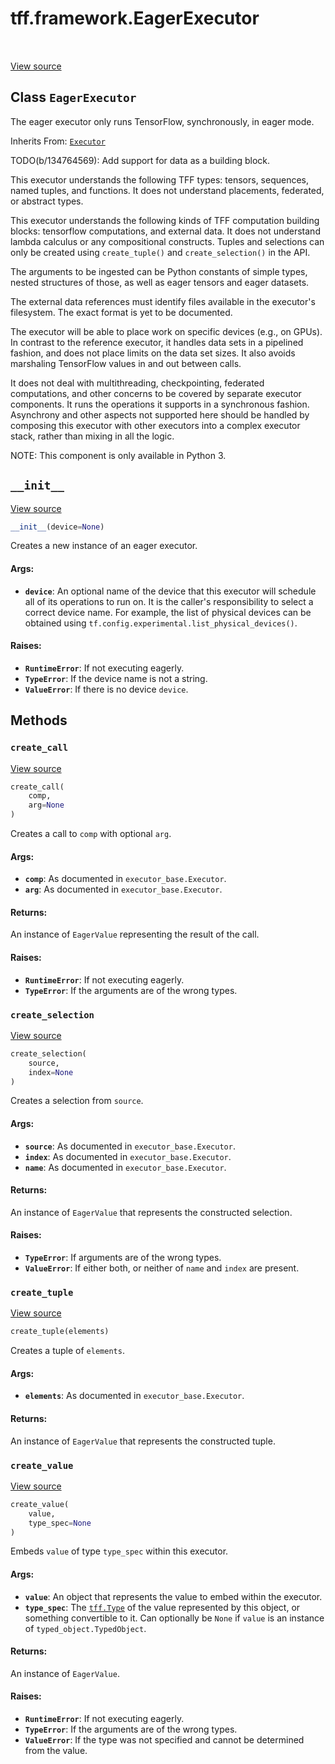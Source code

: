 <div itemscope itemtype="http://developers.google.com/ReferenceObject">
<meta itemprop="name" content="tff.framework.EagerExecutor" />
<meta itemprop="path" content="Stable" />
<meta itemprop="property" content="__init__"/>
<meta itemprop="property" content="create_call"/>
<meta itemprop="property" content="create_selection"/>
<meta itemprop="property" content="create_tuple"/>
<meta itemprop="property" content="create_value"/>
</div>

# tff.framework.EagerExecutor

<table class="tfo-notebook-buttons tfo-api" align="left">
</table>

<a target="_blank" href="http://github.com/tensorflow/federated/tree/master/tensorflow_federated/python/core/impl/eager_executor.py">View
source</a>

## Class `EagerExecutor`

The eager executor only runs TensorFlow, synchronously, in eager mode.

Inherits From: [`Executor`](../../tff/framework/Executor.md)

<!-- Placeholder for "Used in" -->

TODO(b/134764569): Add support for data as a building block.

This executor understands the following TFF types: tensors, sequences, named
tuples, and functions. It does not understand placements, federated, or abstract
types.

This executor understands the following kinds of TFF computation building
blocks: tensorflow computations, and external data. It does not understand
lambda calculus or any compositional constructs. Tuples and selections can only
be created using `create_tuple()` and `create_selection()` in the API.

The arguments to be ingested can be Python constants of simple types, nested
structures of those, as well as eager tensors and eager datasets.

The external data references must identify files available in the executor's
filesystem. The exact format is yet to be documented.

The executor will be able to place work on specific devices (e.g., on GPUs). In
contrast to the reference executor, it handles data sets in a pipelined fashion,
and does not place limits on the data set sizes. It also avoids marshaling
TensorFlow values in and out between calls.

It does not deal with multithreading, checkpointing, federated computations, and
other concerns to be covered by separate executor components. It runs the
operations it supports in a synchronous fashion. Asynchrony and other aspects
not supported here should be handled by composing this executor with other
executors into a complex executor stack, rather than mixing in all the logic.

NOTE: This component is only available in Python 3.

<h2 id="__init__"><code>__init__</code></h2>

<a target="_blank" href="http://github.com/tensorflow/federated/tree/master/tensorflow_federated/python/core/impl/eager_executor.py">View
source</a>

```python
__init__(device=None)
```

Creates a new instance of an eager executor.

#### Args:

*   <b>`device`</b>: An optional name of the device that this executor will
    schedule all of its operations to run on. It is the caller's responsibility
    to select a correct device name. For example, the list of physical devices
    can be obtained using `tf.config.experimental.list_physical_devices()`.

#### Raises:

*   <b>`RuntimeError`</b>: If not executing eagerly.
*   <b>`TypeError`</b>: If the device name is not a string.
*   <b>`ValueError`</b>: If there is no device `device`.

## Methods

<h3 id="create_call"><code>create_call</code></h3>

<a target="_blank" href="http://github.com/tensorflow/federated/tree/master/tensorflow_federated/python/core/impl/eager_executor.py">View
source</a>

```python
create_call(
    comp,
    arg=None
)
```

Creates a call to `comp` with optional `arg`.

#### Args:

*   <b>`comp`</b>: As documented in `executor_base.Executor`.
*   <b>`arg`</b>: As documented in `executor_base.Executor`.

#### Returns:

An instance of `EagerValue` representing the result of the call.

#### Raises:

*   <b>`RuntimeError`</b>: If not executing eagerly.
*   <b>`TypeError`</b>: If the arguments are of the wrong types.

<h3 id="create_selection"><code>create_selection</code></h3>

<a target="_blank" href="http://github.com/tensorflow/federated/tree/master/tensorflow_federated/python/core/impl/eager_executor.py">View
source</a>

```python
create_selection(
    source,
    index=None
)
```

Creates a selection from `source`.

#### Args:

*   <b>`source`</b>: As documented in `executor_base.Executor`.
*   <b>`index`</b>: As documented in `executor_base.Executor`.
*   <b>`name`</b>: As documented in `executor_base.Executor`.

#### Returns:

An instance of `EagerValue` that represents the constructed selection.

#### Raises:

*   <b>`TypeError`</b>: If arguments are of the wrong types.
*   <b>`ValueError`</b>: If either both, or neither of `name` and `index` are
    present.

<h3 id="create_tuple"><code>create_tuple</code></h3>

<a target="_blank" href="http://github.com/tensorflow/federated/tree/master/tensorflow_federated/python/core/impl/eager_executor.py">View
source</a>

```python
create_tuple(elements)
```

Creates a tuple of `elements`.

#### Args:

*   <b>`elements`</b>: As documented in `executor_base.Executor`.

#### Returns:

An instance of `EagerValue` that represents the constructed tuple.

<h3 id="create_value"><code>create_value</code></h3>

<a target="_blank" href="http://github.com/tensorflow/federated/tree/master/tensorflow_federated/python/core/impl/eager_executor.py">View
source</a>

```python
create_value(
    value,
    type_spec=None
)
```

Embeds `value` of type `type_spec` within this executor.

#### Args:

*   <b>`value`</b>: An object that represents the value to embed within the
    executor.
*   <b>`type_spec`</b>: The
    <a href="../../tff/Type.md"><code>tff.Type</code></a> of the value
    represented by this object, or something convertible to it. Can optionally
    be `None` if `value` is an instance of `typed_object.TypedObject`.

#### Returns:

An instance of `EagerValue`.

#### Raises:

*   <b>`RuntimeError`</b>: If not executing eagerly.
*   <b>`TypeError`</b>: If the arguments are of the wrong types.
*   <b>`ValueError`</b>: If the type was not specified and cannot be determined
    from the value.
